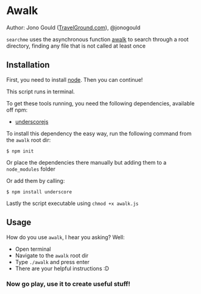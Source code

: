 Awalk
=====

Author: Jono Gould ([TravelGround.com](http://travelground.com)), @jonogould

```searchme``` uses the asynchronous function [awalk](http://github.com/TravelGround/awalk) to search through a root directory, finding any file that is not called at least once


## Installation

First, you need to install [node](http://nodejs.org). Then you can continue!

This script runs in terminal.

To get these tools running, you need the following dependencies, available off npm:

- [underscorejs](http://underscorejs.org)

To install this dependency the easy way, run the following command from the ``` awalk ``` root dir:

``` $ npm init ```

Or place the dependencies there manually but adding them to a ``` node_modules ``` folder

Or add them by calling:

``` $ npm install underscore ```

Lastly the script executable using ```chmod +x awalk.js```


## Usage

How do you use ``` awalk ```, I hear you asking? Well:

- Open terminal
- Navigate to the ``` awalk ``` root dir
- Type ``` ./awalk ``` and press enter
- There are your helpful instructions :D


### Now go play, use it to create useful stuff!